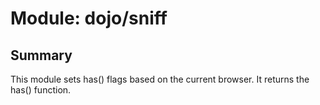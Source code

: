 # Module: dojo/sniff

## Summary

This module sets has() flags based on the current browser.
It returns the has() function.
